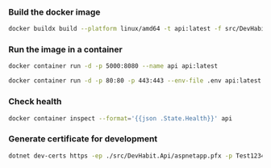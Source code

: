 ### Build the docker image

```sh
docker buildx build --platform linux/amd64 -t api:latest -f src/DevHabit.Api/Dockerfile .
```

### Run the image in a container

```sh
docker container run -d -p 5000:8080 --name api api:latest

docker container run -d -p 80:80 -p 443:443 --env-file .env api:latest
```

### Check health

```sh
docker container inspect --format='{{json .State.Health}}' api
```

### Generate certificate for development

```sh
dotnet dev-certs https -ep ./src/DevHabit.Api/aspnetapp.pfx -p Test1234!
```
